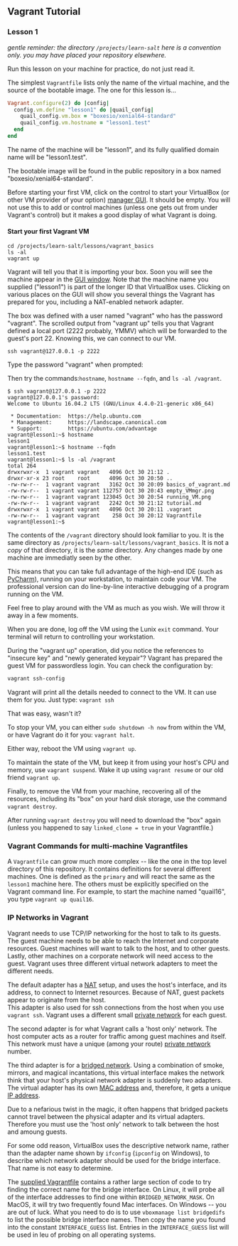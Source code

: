 ## Vagrant Tutorial

### Lesson 1

_gentle reminder: the directory `/projects/learn-salt` here is a convention only.
you may have placed your repository elsewhere._

Run this lesson on your machine for practice, do not just read it.

The simplest `Vagrantfile` lists only the name of the virtual machine,
and the source of the bootable image. The one for this lesson is...

```Ruby
Vagrant.configure(2) do |config|
  config.vm.define "lesson1" do |quail_config|
    quail_config.vm.box = "boxesio/xenial64-standard" 
    quail_config.vm.hostname = "lesson1.test"
  end
end
```

The name of the machine will be "lesson1", and its fully qualified
domain name will be "lesson1.test".

The bootable image will be found in the public repository in a box
named "boxesio/xenial64-standard".

Before starting your first VM, click on the control to start your VirtualBox 
(or other VM provider of your option) [manager GUI](empty_VMmgr.png).
It should be empty. You will not use this to add or control machines
(unless one gets out from under Vagrant's control) but it makes a
good display of what Vagrant is doing.

#### Start your first Vagrant VM

```(bash)
cd /projects/learn-salt/lessons/vagrant_basics
ls -al
vagrant up
``` 

Vagrant will tell you that it is importing your box. Soon you will see
the machine appear in the [GUI window](running_VM.png). Note that the
machine name you supplied ("lesson1") is part of the longer ID that
VirtualBox uses. Clicking on various places on the GUI will show you
several things the Vagrant has prepared for you, including a NAT-enabled
network adapter. 

The box was defined with a user named "vagrant" who has
the password "vagrant". The scrolled output from "vagrant up" tells you
that Vagrant defined a local port (2222 probably, YMMV) which will be 
forwarded to the guest's port 22. Knowing this, we can connect to our VM.

```(bash)
ssh vagrant@127.0.0.1 -p 2222
```
Type the password "vagrant" when prompted:

Then try the commands:`hostname`, `hostname --fqdn`, and `ls -al /vagrant`.

```
$ ssh vagrant@127.0.0.1 -p 2222
vagrant@127.0.0.1's password: 
Welcome to Ubuntu 16.04.2 LTS (GNU/Linux 4.4.0-21-generic x86_64)

 * Documentation:  https://help.ubuntu.com
 * Management:     https://landscape.canonical.com
 * Support:        https://ubuntu.com/advantage
vagrant@lesson1:~$ hostname
lesson1
vagrant@lesson1:~$ hostname --fqdn
lesson1.test
vagrant@lesson1:~$ ls -al /vagrant
total 264
drwxrwxr-x  1 vagrant vagrant   4096 Oct 30 21:12 .
drwxr-xr-x 23 root    root      4096 Oct 30 20:50 ..
-rw-rw-r--  1 vagrant vagrant   3162 Oct 30 20:09 basics_of_vagrant.md
-rw-rw-r--  1 vagrant vagrant 112757 Oct 30 20:43 empty_VMmgr.png
-rw-rw-r--  1 vagrant vagrant 123045 Oct 30 20:54 running_VM.png
-rw-rw-r--  1 vagrant vagrant   2242 Oct 30 21:12 tutorial.md
drwxrwxr-x  1 vagrant vagrant   4096 Oct 30 20:11 .vagrant
-rw-rw-r--  1 vagrant vagrant    258 Oct 30 20:12 Vagrantfile
vagrant@lesson1:~$ 
```

The contents of the `/vagrant` directory should look familiar to you.
It is the same directory as `/projects/learn-salt/lessons/vagrant_basics`.
It is not a *copy* of that directory, it is the *same* directory.
Any changes made by one machine are immediatly seen by the other.

This means that you can take full advantage of the high-end IDE
(such as [PyCharm](https://www.jetbrains.com/pycharm/)), running on
your workstation, to maintain code your VM. The professional version
can do line-by-line interactive debugging of a program running on the VM.

Feel free to play around with the VM as much as you wish. We will throw it
away in a few moments.

When you are done, log off the VM using the Lunix `exit` command.  Your terminal
will return to controlling your workstation.

During the "vagrant up" operation, did you notice the references to "insecure key"
and "newly generated keypair"? Vagrant has prepared the guest VM for passwordless
login.  You can check the configuration by:

```bash
vagrant ssh-config
```

Vagrant will print all the details needed to connect to the VM. It can use them for you.
Just type: `vagrant ssh`

That was easy, wasn't it?

To stop your VM, you can either `sudo shutdown -h now` from within the VM, or have Vagrant
do it for you: `vagrant halt`.

Either way, reboot the VM using `vagrant up`.

To maintain the state of the VM, but keep it from using your host's CPU and memory,
use `vagrant suspend`.  Wake it up using `vagrant resume` or our old friend `vagrant up`.

Finally, to remove the VM from your machine, recovering all of the resources,
including its "box" on your hard disk storage, use the command `vagrant destroy`.

After running `vagrant destroy` you will need to download the "box" again (unless you
happened to say `linked_clone = true` in your Vagrantfile.)

### Vagrant Commands for multi-machine Vagrantfiles

A `Vagrantfile` can grow much more complex -- like the one in the top level directory
of this repository. It contains definitions for several different machines. One is
defined as the `primary` and will react the same as the `lesson1` machine here.
The others must be explicitly specified on the Vagrant command line. For example,
to start the machine named "quail16", you type `vagrant up quail16`.

### IP Networks in Vagrant

Vagrant needs to use TCP/IP networking for the host to talk to its guests.
The guest machine needs to be able to reach the Internet and corporate resources.
Guest machines will want to talk to the host, and to other guests.
Lastly, other machines on a corporate network will need access to the guest.
Vagrant uses three different virtual network adapters to meet the different needs.

The default adapter has a [NAT](https://en.wikipedia.org/wiki/Network_address_translation) setup,
and uses the host's interface, and its address, to connect to Internet resources. 
Because of NAT, guest packets appear to originate from the host.  
This adapter is also used for ssh connections from the host when you use `vagrant ssh`.
Vagrant uses a different small [private network](https://en.wikipedia.org/wiki/Private_network) for each guest.

The second adapter is for what Vagrant calls a 'host only' network. 
The host computer acts as a router for traffic among guest machines and itself.
This network must have a unique (among your route) [private network](https://en.wikipedia.org/wiki/Private_network) number.

The third adapter is for a [bridged network](https://en.wikipedia.org/wiki/Bridging_(networking)).
Using a combination of smoke, mirrors, and magical incantations, this virtual interface
makes the network think that your host's physical network adapter is suddenly two adapters.
The virtual adapter has its own [MAC address](https://en.wikipedia.org/wiki/MAC_address)
and, therefore, it gets a unique [IP address](https://en.wikipedia.org/wiki/IP_address).

Due to a nefarious twist in the magic, it often happens that bridged packets cannot travel 
between the physical adapter and its virtual adapters. 
Therefore you must use the 'host only' network to talk between the host and amoung guests.

For some odd reason, VirtualBox uses the descriptive network name, 
rather than the adapter name shown by `ifconfig` (`ipconfig` on Windows),
to describe which network adapter should be used for the bridge interface.
That name is not easy to determine.

The [supplied Vagrantfile](../../Vagrantfile) contains a rather large section of code to try finding the 
correct name for the bridge interface.
On Linux, it will probe all of the interface addresses to find one within `BRIDGED_NETWORK_MASK`.
On MacOS, it will try two frequently found Mac interfaces.
On Windows -- you are out of luck.
What you need to do is to use `vboxmanage list bridgedifs` to list the possible bridge interface names.
Then copy the name you found into the constant `INTERFACE_GUESS` list.
Entries in the `INTERFACE_GUESS` list will be used in leu of probing on all operating systems.

